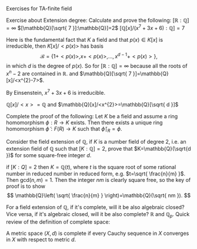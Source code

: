 Exercises for TA-finite field

Exercise about Extension degree:
Calculate and prove the following:
$[\mathbb{R}:\mathbb{Q}]=\infty$
$[\mathbb{Q}[\sqrt{ 7 }]:\mathbb{Q}]=2$
$[\mathbb{Q}[x]/(x^{7}+3x+6):\mathbb{Q}]=7$

Here is the fundamental fact that $K$ a field and that $p(x)\in K[x]$ is irreducible, then $K[x]/<p(x)>$ has basis $$
\mathcal{B}=\{1+<p(x)>,x+<p(x)>,\dots,x^{d-1}+<p(x)>\},
$$
in which $d$ is the degree of $p(x)$.
So for $[\mathbb{R}:\mathbb{Q}]=\infty$ because all the roots of $x^{n}-2$ are contained in $\mathbb{R}$.
and $\mathbb{Q}[\sqrt{ 7 }]=\mathbb{Q}[x]/<x^{2}-7>$. 

By Einsenstein, $x^{7}+3x+6$ is irreducible.

$\mathbb{Q}[x]/<x>=\mathbb{Q}$ and $\mathbb{Q}[x]/<x^{2}>=\mathbb{Q}[\sqrt{ d }]$



Complete the proof of the following:
Let $K$ be a field and assume a ring homomorphism $\phi: R \to K$ exists. Then there exists a unique ring homomorphism $\tilde{\phi}:F(R)\to K$ such that $\tilde{\phi}\mid_{R}=\phi$.


Consider the field extension of $\mathbb{Q}$, if $K$ is a number field of degree 2, i.e. an extension field of $\mathbb{Q}$ such that $[K:\mathbb{Q}]=2$, prove that $K=\mathbb{Q}(\sqrt{d })$ for some square-free integer $d$. 

if $[K:Q]=2$ then $K=\mathbb{Q}(t)$, where $t$ is the square root of some rational number in reduced number in reduced form, e.g. $t=\sqrt{ \frac{n}{m} }$. Then $\text{gcd}(n,m)=1.$ Then the integer $nm$ is clearly square free, so the key of proof is to show $$
\mathbb{Q}\left( \sqrt{ \frac{n}{m} } \right)=\mathbb{Q}(\sqrt{ nm }).
$$

For a field extension of $\mathbb{Q}$, if it's complete, will it  be also algebraic closed? Vice versa, if it's algebraic closed, will it be also complete?
$\mathbb{R}$ and $\mathbb{Q}_{p}$.
Quick review of the definition of complete space:

A metric space $(X, d)$ is complete if every Cauchy sequence in $X$ converges in $X$ with respect to  metric $d$.